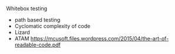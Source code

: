 Whitebox testing 
- path based testing
- Cyclomatic complexity of code
- Lizard
- ATAM
https://mcusoft.files.wordpress.com/2015/04/the-art-of-readable-code.pdf
